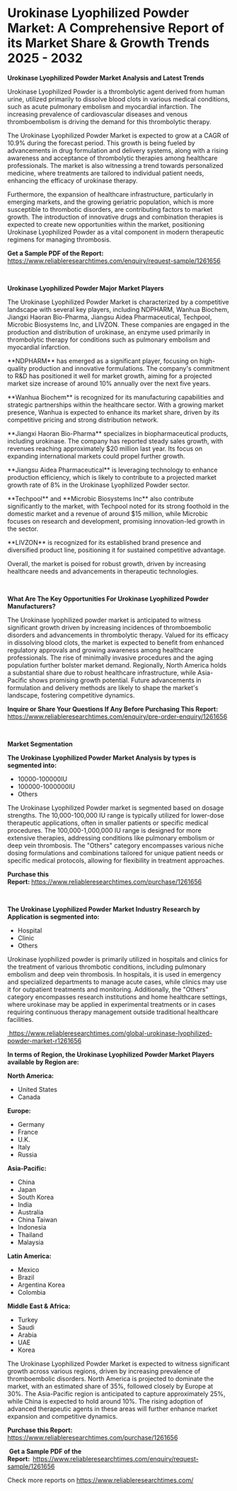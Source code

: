 <p><h1>Urokinase Lyophilized Powder Market: A Comprehensive Report of its Market Share & Growth Trends 2025 - 2032</h1></p><p><strong>Urokinase Lyophilized Powder Market Analysis and Latest Trends</strong></p>
<p><p>Urokinase Lyophilized Powder is a thrombolytic agent derived from human urine, utilized primarily to dissolve blood clots in various medical conditions, such as acute pulmonary embolism and myocardial infarction. The increasing prevalence of cardiovascular diseases and venous thromboembolism is driving the demand for this thrombolytic therapy. </p><p>The Urokinase Lyophilized Powder Market is expected to grow at a CAGR of 10.9% during the forecast period. This growth is being fueled by advancements in drug formulation and delivery systems, along with a rising awareness and acceptance of thrombolytic therapies among healthcare professionals. The market is also witnessing a trend towards personalized medicine, where treatments are tailored to individual patient needs, enhancing the efficacy of urokinase therapy. </p><p>Furthermore, the expansion of healthcare infrastructure, particularly in emerging markets, and the growing geriatric population, which is more susceptible to thrombotic disorders, are contributing factors to market growth. The introduction of innovative drugs and combination therapies is expected to create new opportunities within the market, positioning Urokinase Lyophilized Powder as a vital component in modern therapeutic regimens for managing thrombosis.</p></p>
<p><strong>Get a Sample PDF of the Report:&nbsp;</strong> <a href="https://www.reliableresearchtimes.com/enquiry/request-sample/1261656?utm_campaign=2642&utm_medium=2&utm_source=Github&utm_content=ia&utm_term=09032025&utm_id=urokinase-lyophilized-powder">https://www.reliableresearchtimes.com/enquiry/request-sample/1261656</a></p>
<p>&nbsp;</p>
<p><strong>Urokinase Lyophilized Powder Major Market Players</strong></p>
<p><p>The Urokinase Lyophilized Powder Market is characterized by a competitive landscape with several key players, including NDPHARM, Wanhua Biochem, Jiangxi Haoran Bio-Pharma, Jiangsu Aidea Pharmaceutical, Techpool, Microbic Biosystems Inc, and LIVZON. These companies are engaged in the production and distribution of urokinase, an enzyme used primarily in thrombolytic therapy for conditions such as pulmonary embolism and myocardial infarction.</p><p>**NDPHARM** has emerged as a significant player, focusing on high-quality production and innovative formulations. The company's commitment to R&D has positioned it well for market growth, aiming for a projected market size increase of around 10% annually over the next five years.</p><p>**Wanhua Biochem** is recognized for its manufacturing capabilities and strategic partnerships within the healthcare sector. With a growing market presence, Wanhua is expected to enhance its market share, driven by its competitive pricing and strong distribution network.</p><p>**Jiangxi Haoran Bio-Pharma** specializes in biopharmaceutical products, including urokinase. The company has reported steady sales growth, with revenues reaching approximately $20 million last year. Its focus on expanding international markets could propel further growth.</p><p>**Jiangsu Aidea Pharmaceutical** is leveraging technology to enhance production efficiency, which is likely to contribute to a projected market growth rate of 8% in the Urokinase Lyophilized Powder sector.</p><p>**Techpool** and **Microbic Biosystems Inc** also contribute significantly to the market, with Techpool noted for its strong foothold in the domestic market and a revenue of around $15 million, while Microbic focuses on research and development, promising innovation-led growth in the sector.</p><p>**LIVZON** is recognized for its established brand presence and diversified product line, positioning it for sustained competitive advantage. </p><p>Overall, the market is poised for robust growth, driven by increasing healthcare needs and advancements in therapeutic technologies.</p></p>
<p>&nbsp;</p>
<p><strong>What Are The Key Opportunities For Urokinase Lyophilized Powder Manufacturers?</strong></p>
<p><p>The Urokinase lyophilized powder market is anticipated to witness significant growth driven by increasing incidences of thromboembolic disorders and advancements in thrombolytic therapy. Valued for its efficacy in dissolving blood clots, the market is expected to benefit from enhanced regulatory approvals and growing awareness among healthcare professionals. The rise of minimally invasive procedures and the aging population further bolster market demand. Regionally, North America holds a substantial share due to robust healthcare infrastructure, while Asia-Pacific shows promising growth potential. Future advancements in formulation and delivery methods are likely to shape the market's landscape, fostering competitive dynamics.</p></p>
<p><strong>Inquire or Share Your Questions If Any Before Purchasing This Report:</strong> <a href="https://www.reliableresearchtimes.com/enquiry/pre-order-enquiry/1261656?utm_campaign=2642&utm_medium=2&utm_source=Github&utm_content=ia&utm_term=09032025&utm_id=urokinase-lyophilized-powder">https://www.reliableresearchtimes.com/enquiry/pre-order-enquiry/1261656</a></p>
<p>&nbsp;</p>
<p><strong>Market Segmentation</strong></p>
<p><strong>The Urokinase Lyophilized Powder Market Analysis by types is segmented into:</strong></p>
<p><ul><li>10000-100000IU</li><li>100000-1000000IU</li><li>Others</li></ul></p>
<p><p>The Urokinase Lyophilized Powder market is segmented based on dosage strengths. The 10,000-100,000 IU range is typically utilized for lower-dose therapeutic applications, often in smaller patients or specific medical procedures. The 100,000-1,000,000 IU range is designed for more extensive therapies, addressing conditions like pulmonary embolism or deep vein thrombosis. The "Others" category encompasses various niche dosing formulations and combinations tailored for unique patient needs or specific medical protocols, allowing for flexibility in treatment approaches.</p></p>
<p><strong>Purchase this Report:&nbsp;</strong><a href="https://www.reliableresearchtimes.com/purchase/1261656?utm_campaign=2642&utm_medium=2&utm_source=Github&utm_content=ia&utm_term=09032025&utm_id=urokinase-lyophilized-powder">https://www.reliableresearchtimes.com/purchase/1261656</a></p>
<p>&nbsp;</p>
<p><strong>The Urokinase Lyophilized Powder Market Industry Research by Application is segmented into:</strong></p>
<p><ul><li>Hospital</li><li>Clinic</li><li>Others</li></ul></p>
<p><p>Urokinase lyophilized powder is primarily utilized in hospitals and clinics for the treatment of various thrombotic conditions, including pulmonary embolism and deep vein thrombosis. In hospitals, it is used in emergency and specialized departments to manage acute cases, while clinics may use it for outpatient treatments and monitoring. Additionally, the "Others" category encompasses research institutions and home healthcare settings, where urokinase may be applied in experimental treatments or in cases requiring continuous therapy management outside traditional healthcare facilities.</p></p>
<p><a href="https://www.reliableresearchtimes.com/global-urokinase-lyophilized-powder-market-r1261656?utm_campaign=2642&utm_medium=2&utm_source=Github&utm_content=ia&utm_term=09032025&utm_id=urokinase-lyophilized-powder">&nbsp;https://www.reliableresearchtimes.com/global-urokinase-lyophilized-powder-market-r1261656</a></p>
<p><strong>In terms of Region, the Urokinase Lyophilized Powder Market Players available by Region are:</strong></p>
<p>
    <p> <strong> North America: </strong>
        <ul>
            <li>United States</li>
            <li>Canada</li>
        </ul>
        </p> 
    <p> <strong> Europe: </strong>
        <ul>
            <li>Germany</li>
            <li>France</li>
            <li>U.K.</li>
            <li>Italy</li>
            <li>Russia</li>
        </ul>
        </p> 
    <p> <strong> Asia-Pacific: </strong>
        <ul>
            <li>China</li>
            <li>Japan</li>
            <li>South Korea</li>
            <li>India</li>
            <li>Australia</li>
            <li>China Taiwan</li>
            <li>Indonesia</li>
            <li>Thailand</li>
            <li>Malaysia</li>
        </ul>
        </p> 
    <p> <strong> Latin America: </strong>
        <ul>
            <li>Mexico</li>
            <li>Brazil</li>
            <li>Argentina Korea</li>
            <li>Colombia</li>
        </ul>
        </p> 
    <p> <strong> Middle East & Africa: </strong>
        <ul>
            <li>Turkey</li>
            <li>Saudi</li>
            <li>Arabia</li>
            <li>UAE</li>
            <li>Korea</li>
        </ul>
    </p>
    </p>
<p><p>The Urokinase Lyophilized Powder Market is expected to witness significant growth across various regions, driven by increasing prevalence of thromboembolic disorders. North America is projected to dominate the market, with an estimated share of 35%, followed closely by Europe at 30%. The Asia-Pacific region is anticipated to capture approximately 25%, while China is expected to hold around 10%. The rising adoption of advanced therapeutic agents in these areas will further enhance market expansion and competitive dynamics.</p></p>
<p><strong>Purchase this Report: </strong><a href="https://www.reliableresearchtimes.com/purchase/1261656?utm_campaign=2642&utm_medium=2&utm_source=Github&utm_content=ia&utm_term=09032025&utm_id=urokinase-lyophilized-powder">https://www.reliableresearchtimes.com/purchase/1261656</a></p>
<p>&nbsp;<strong>Get a Sample PDF of the Report:&nbsp;&nbsp;</strong><a href="https://www.reliableresearchtimes.com/enquiry/request-sample/1261656?utm_campaign=2642&utm_medium=2&utm_source=Github&utm_content=ia&utm_term=09032025&utm_id=urokinase-lyophilized-powder">https://www.reliableresearchtimes.com/enquiry/request-sample/1261656</a></p>
<p><strong></strong></p>
<p>Check more reports on <a href="https://www.reliableresearchtimes.com/?utm_campaign=2642&utm_medium=2&utm_source=Github&utm_content=ia&utm_term=09032025&utm_id=urokinase-lyophilized-powder">https://www.reliableresearchtimes.com/</a></p>